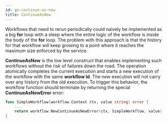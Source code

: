 ```yaml
---
id: go-continue-as-new
title: ContinueAsNew
---
```


Workflows that need to rerun periodically could naively be implemented as a big **for** loop with
a sleep where the entire logic of the workflow is inside the body of the **for** loop. The problem
with this approach is that the history for that workflow will keep growing to a point where it
reaches the maximum size enforced by the service.

**ContinueAsNew** is the low level construct that enables implementing such workflows without the
risk of failures down the road. The operation atomically completes the current execution and starts
a new execution of the workflow with the same **workflow Id**. The new execution will not carry
over any history from the old execution. To trigger this behavior, the workflow function should
terminate by returning the special **ContinueAsNewError** error:

```go
func SimpleWorkflow(workflow.Context ctx, value string) error {
    ...
    return workflow.NewContinueAsNewError(ctx, SimpleWorkflow, value)
}
```
